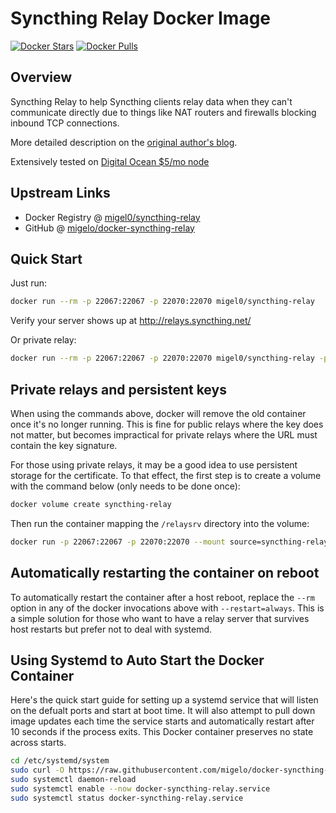 # Syncthing Relay Docker Image

[![Docker Stars](https://img.shields.io/docker/stars/migel0/syncthing-relay.svg)](https://hub.docker.com/r/migel0/syncthing-relay/)
[![Docker Pulls](https://img.shields.io/docker/pulls/migel0/syncthing-relay.svg)](https://hub.docker.com/r/migel0/syncthing-relay/)

## Overview

Syncthing Relay to help Syncthing clients relay data when they can't communicate directly due to things like NAT routers and firewalls blocking inbound TCP connections.

More detailed description on the [original author's blog](https://blog.kylemanna.com/sharing/syncthing-relay-docker-container/).

Extensively tested on [Digital Ocean $5/mo node](http://do.co/2d7vkfJ)

## Upstream Links

- Docker Registry @ [migel0/syncthing-relay](https://hub.docker.com/repository/docker/migel0/syncthing-relay//)
- GitHub @ [migelo/docker-syncthing-relay](https://github.com/Migelo/docker-syncthing-relay)

## Quick Start

Just run:

```bash
docker run --rm -p 22067:22067 -p 22070:22070 migel0/syncthing-relay
```

Verify your server shows up at <http://relays.syncthing.net/>

Or private relay:

```bash
docker run --rm -p 22067:22067 -p 22070:22070 migel0/syncthing-relay -pools=""
```

## Private relays and persistent keys

When using the commands above, docker will remove the old container once it's no longer running. This is fine for public relays where the key does not matter, but becomes impractical for private relays where the URL must contain the key signature.

For those using private relays, it may be a good idea to use persistent storage for the certificate. To that effect, the first step is to create a volume with the command below (only needs to be done once):

```bash
docker volume create syncthing-relay
```

Then run the container mapping the `/relaysrv` directory into the volume:

```bash
docker run -p 22067:22067 -p 22070:22070 --mount source=syncthing-relay,target=/relaysrv -d migel0/syncthing-relay -pools=""
```

## Automatically restarting the container on reboot

To automatically restart the container after a host reboot, replace the `--rm` option in any of the docker invocations above with `--restart=always`. This is a simple solution for those who want to have a relay server that survives host restarts but prefer not to deal with systemd.

## Using Systemd to Auto Start the Docker Container

Here's the quick start guide for setting up a systemd service that will listen on the defualt ports and start at boot time.  It will also attempt to pull down image updates each time the service starts and automatically restart after 10 seconds if the process exits. This Docker container preserves no state across starts.

```bash
cd /etc/systemd/system
sudo curl -O https://raw.githubusercontent.com/migelo/docker-syncthing-relay/main/init/docker-syncthing-relay.service
sudo systemctl daemon-reload
sudo systemctl enable --now docker-syncthing-relay.service
sudo systemctl status docker-syncthing-relay.service
```
